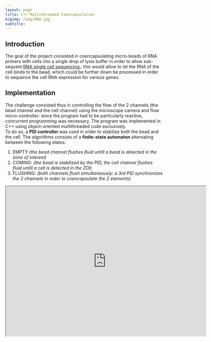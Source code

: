 ```yaml
---
layout: page
title: C++ Multithreaded Coencapsulation
bigimg: /img/RNA.jpg
subtitle: 
---
```


## Introduction
The goal of the project consisted in coencapsulating micro-beads of RNA primers with cells into a single drop of lysis buffer in order to allow sub-sequent <a href="https://en.wikipedia.org/wiki/Single_cell_sequencing">RNA single cell sequencing.</a>: this would allow to let the RNA of the cell binds to the bead, which could be further down be processed in order to sequence the cell RNA expression for various genes. 

## Implementation
The challenge consisted thus in controlling the flow of the 2 channels (the bead channel and the cell channel) using the microscope camera and flow micro-controller: since the program had to be particularly reactive, concurrent programming was necessary. The program was implemented in C++ using object-oriented multithreaded code exclusively.<br>
To do so, a <strong> PID controller </strong> was used in order to stabilize both the bead and the cell. The algorithms consists of a <strong> finite-state automaton </strong> alternating between the following states:
 1. EMPTY _(the bead channel flushes fluid untill a bead is detected in the zone of interest)_
 2. COMING: _(the bead is stabilized by the PID, the cell channel flushes fluid untill a cell is detected in the ZOI_)
 3. FLUSHING: _(both channels flush simultaneously: a 3rd PID synchronizes the 2 channels in order to coencapsulate the 2 elements)_
<iframe src="https://drive.google.com/file/d/1TWqxpa5yqEisSSCaJzsjcDBWCgqoxsre/preview" width="640" height="480"></iframe>










